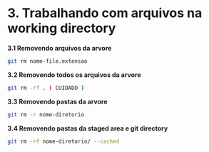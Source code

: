 # 3. Trabalhando com arquivos na working directory

**3.1 Removendo arquivos da arvore**
```bash
git rm nome-file.extensao
```
**3.2 Removendo todos os arquivos da arvore**
```bash
git rm -rf . ( CUIDADO )
```
**3.3 Removendo pastas da arvore**
```bash
git rm -r nome-diretorio
```

**3.4 Removendo pastas da staged area e git directory**
```bash
git rm -rf nome-diretorio/ --cached
```
